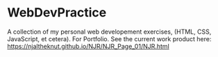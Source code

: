 # WebDevPractice
A collection of my personal web developement exercises, (HTML, CSS, JavaScript, et cetera).  For Portfolio.
See the current work product here:  https://njaltheknut.github.io/NJR/NJR_Page_01/NJR.html
